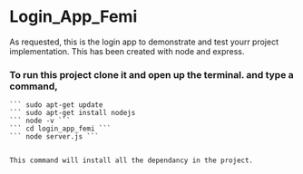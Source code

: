 # Login_App_Femi
As requested, this is the login app to demonstrate and test yourr project implementation. This has been created with node and express.

### To run this project clone it and open up the terminal. and type a command,
``` git clone https://github.com/dammyboss/login_app_femi 
``` sudo apt-get update 
``` sudo apt-get install nodejs 
``` node -v ```
``` cd login_app_femi ```
``` node server.js ```


This command will install all the dependancy in the project.
